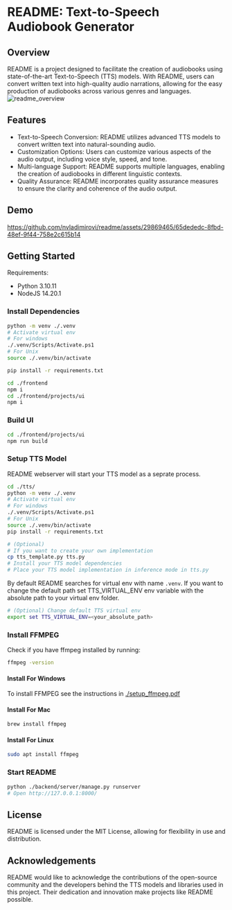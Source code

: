 # README: Text-to-Speech Audiobook Generator
## Overview
README is a project designed to facilitate the creation of audiobooks using state-of-the-art Text-to-Speech (TTS) models. With README, users can convert written text into high-quality audio narrations, allowing for the easy production of audiobooks across various genres and languages.
![readme_overview](https://github.com/nvladimirovi/readme/assets/29869465/9da91956-8b61-40e9-a870-24a95ec421dd)

## Features
- Text-to-Speech Conversion: README utilizes advanced TTS models to convert written text into natural-sounding audio.
- Customization Options: Users can customize various aspects of the audio output, including voice style, speed, and tone.
- Multi-language Support: README supports multiple languages, enabling the creation of audiobooks in different linguistic contexts.
- Quality Assurance: README incorporates quality assurance measures to ensure the clarity and coherence of the audio output.

## Demo
https://github.com/nvladimirovi/readme/assets/29869465/65dededc-8fbd-48ef-9f44-758e2c615b14

## Getting Started
Requirements:
- Python 3.10.11
- NodeJS 14.20.1

### Install Dependencies
```bash
python -m venv ./.venv
# Activate virtual env
# For windows
./.venv/Scripts/Activate.ps1
# For Unix
source ./.venv/bin/activate

pip install -r requirements.txt

cd ./frontend
npm i
cd ./frontend/projects/ui
npm i
```

### Build UI
```bash
cd ./frontend/projects/ui
npm run build
```

### Setup TTS Model
README webserver will start your TTS model as a seprate process.
```bash
cd ./tts/
python -m venv ./.venv
# Activate virtual env
# For windows
./.venv/Scripts/Activate.ps1
# For Unix
source ./.venv/bin/activate
pip install -r requirements.txt

# (Optional)
# If you want to create your own implementation
cp tts_template.py tts.py
# Install your TTS model dependencies
# Place your TTS model implementation in inference mode in tts.py
```
By default README searches for virtual env with name `.venv`. If you want to change the default path set TTS_VIRTUAL_ENV env variable with the absolute path to your virtual env folder.
```bash
# (Optional) Change default TTS virtual env
export set TTS_VIRTUAL_ENV=<your_absolute_path>
```

### Install FFMPEG
Check if you have ffmpeg installed by running:
```bash
ffmpeg -version
```

#### Install For Windows
To install FFMPEG see the instructions in [./setup_ffmpeg.pdf](setup_ffmpeg.pdf)

#### Install For Mac
```bash
brew install ffmpeg
```

#### Install For Linux
```bash
sudo apt install ffmpeg
```

### Start README
```bash
python ./backend/server/manage.py runserver
# Open http://127.0.0.1:8000/
```

## License
README is licensed under the MIT License, allowing for flexibility in use and distribution.

## Acknowledgements
README would like to acknowledge the contributions of the open-source community and the developers behind the TTS models and libraries used in this project. Their dedication and innovation make projects like README possible.
